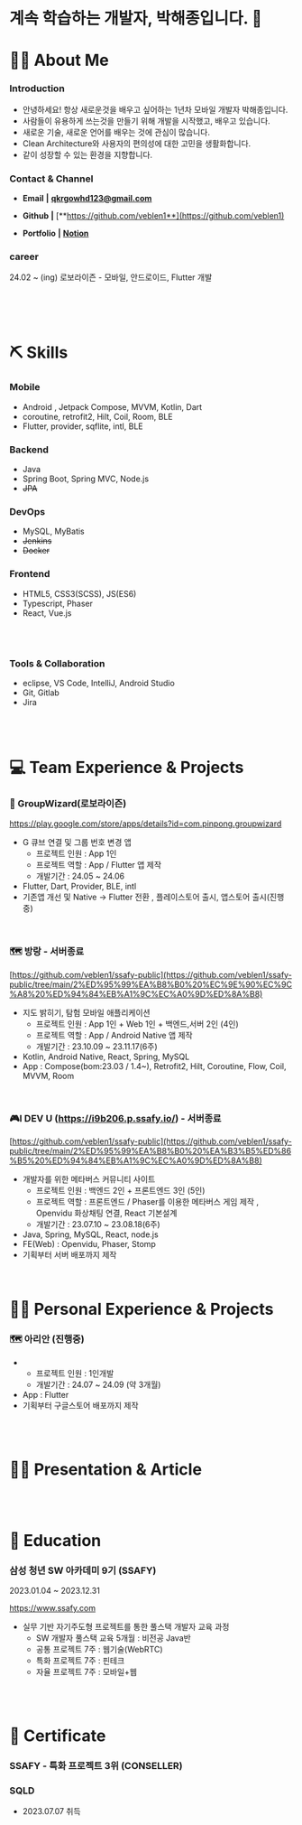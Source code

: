 # 계속 학습하는 개발자, 박해종입니다. 👋

# 💁🏻 About Me

### Introduction

- 안녕하세요! 항상 새로운것을 배우고 싶어하는 1년차 모바일 개발자 박해종입니다.
- 사람들이 유용하게 쓰는것을 만들기 위해 개발을 시작했고, 배우고 있습니다. 
- 새로운 기술, 새로운 언어를 배우는 것에 관심이 많습니다.
- Clean Architecture와 사용자의 편의성에 대한 고민을 생활화합니다.
- 같이 성장할 수 있는 환경을 지향합니다.

### Contact & Channel

- **Email** **|** **qkrgowhd123@gmail.com**

- **Github** **|** [**https://github.com/veblen1**](https://github.com/veblen1)
  
- **Portfolio** **|** [**Notion**](https://opaque-lute-422.notion.site/Portfolio-befdefef893e460bb25976f6df4fb2a0?pvs=4)

  

### career

24.02 ~ (ing) 로보라이즌 - 모바일, 안드로이드, Flutter 개발

<br/><br/><br/>


# ⛏️ Skills

### Mobile

- Android , Jetpack Compose, MVVM, Kotlin, Dart
- coroutine, retrofit2, Hilt, Coil, Room, BLE
- Flutter, provider, sqflite, intl, BLE


### Backend

- Java
- Spring Boot, Spring MVC,  Node.js
- ~~JPA~~

### DevOps

- MySQL, MyBatis
- ~~Jenkins~~
- ~~Docker~~

### Frontend

- HTML5, CSS3(SCSS), JS(ES6)
- Typescript, Phaser
- React, Vue.js

<br/><br/>


### Tools & Collaboration

- eclipse, VS Code, IntelliJ, Android Studio
- Git, Gitlab
- Jira

<br/><br/>

# 💻 Team Experience & Projects


### 🤖 GroupWizard(로보라이즌)
https://play.google.com/store/apps/details?id=com.pinpong.groupwizard
- G 큐브 연결 및 그룹 번호 변경 앱
    - 프로젝트 인원 : App 1인
    - 프로젝트 역할 : App / Flutter 앱 제작
    - 개발기간 : 24.05 ~ 24.06
- Flutter, Dart, Provider, BLE, intl
- 기존앱 개선 및 Native -> Flutter 전환 , 플레이스토어 출시, 앱스토어 출시(진행중)


<br/>


### 🗺️ 방랑 - 서버종료
[https://github.com/veblen1/ssafy-public](https://github.com/veblen1/ssafy-public/tree/main/2%ED%95%99%EA%B8%B0%20%EC%9E%90%EC%9C%A8%20%ED%94%84%EB%A1%9C%EC%A0%9D%ED%8A%B8)
- 지도 밝히기, 탐험 모바일 애플리케이션
    - 프로젝트 인원 : App 1인 + Web 1인 + 백엔드,서버 2인 (4인)
    - 프로젝트 역할 : App / Android Native 앱 제작
    - 개발기간 : 23.10.09 ~ 23.11.17(6주)
- Kotlin, Android Native, React, Spring, MySQL
- App : Compose(bom:23.03 / 1.4~), Retrofit2, Hilt, Coroutine, Flow, Coil, MVVM, Room


<br/>


### 🎮I DEV U (https://i9b206.p.ssafy.io/) - 서버종료
[https://github.com/veblen1/ssafy-public](https://github.com/veblen1/ssafy-public/tree/main/2%ED%95%99%EA%B8%B0%20%EA%B3%B5%ED%86%B5%20%ED%94%84%EB%A1%9C%EC%A0%9D%ED%8A%B8)
 - 개발자를 위한 메타버스 커뮤니티 사이트
    - 프로젝트 인원 : 백엔드 2인 + 프론트엔드 3인 (5인)
    - 프로젝트 역할 : 프론트엔드 / Phaser를 이용한 메타버스 게임 제작 , Openvidu 화상채팅 연결, React 기본설계
    - 개발기간 : 23.07.10 ~ 23.08.18(6주)
- Java, Spring, MySQL, React, node.js
- FE(Web) : Openvidu, Phaser, Stomp
- 기획부터 서버 배포까지 제작


<br/>

# 🚴‍♂️ Personal Experience & Projects

### 🗺️ 아리안 (진행중)
- 
    - 프로젝트 인원 : 1인개발
    - 개발기간 : 24.07 ~ 24.09 (약 3개월)
- App : Flutter
- 기획부터 구글스토어 배포까지 제작

<br/><br/>

# ✍🏻 Presentation & Article

<br/><br/>

# 📄 Education

### 삼성 청년 SW 아카데미 9기 (SSAFY)
2023.01.04 ~ 2023.12.31

https://www.ssafy.com


- 실무 기반 자기주도형 프로젝트를 통한 풀스택 개발자 교육 과정
    - SW 개발자 풀스택 교육 5개월 : 비전공 Java반
    - 공통 프로젝트 7주 : 웹기술(WebRTC)
    - 특화 프로젝트 7주 : 핀테크
    - 자율 프로젝트 7주 : 모바일+웹

<br/><br/>

# 🏅 Certificate

### SSAFY - 특화 프로젝트 3위 (CONSELLER)

### SQLD

- 2023.07.07 취득

<br/><br/>
